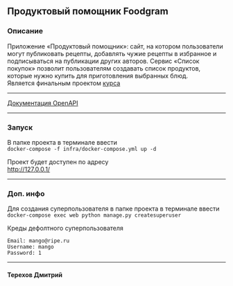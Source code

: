## Продуктовый помощник Foodgram
### Описание
Приложение «Продуктовый помощник»: сайт, на котором пользователи могут публиковать рецепты, 
добавлять чужие рецепты в избранное и подписываться на публикации других авторов. 
Сервис «Список покупок» позволит пользователям создавать список продуктов, 
которые нужно купить для приготовления выбранных блюд.  
Является финальным проектом [курса](https://practicum.yandex.ru/backend-developer/)

---
[Документация OpenAPI](http://127.0.0.1/api/docs/)

---
### Запуск
В папке проекта в терминале ввести  
`docker-compose -f infra/docker-compose.yml up -d`

Проект будет доступен по адресу  
http://127.0.0.1/

---
### Доп. инфо
Для создания суперпользователя в папке проекта в терминале ввести  
`docker-compose exec web python manage.py createsuperuser`

Креды дефолтного суперпользователя

    Email: mango@ripe.ru
    Username: mango
    Password: 1

---
#### Терехов Дмитрий
